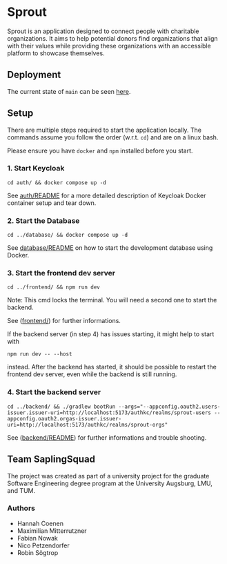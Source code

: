 # Sprout

Sprout is an application designed to connect people with charitable
organizations. It aims to help potential donors find organizations that align
with their values while providing these organizations with an accessible
platform to showcase themselves.

## Deployment

The current state of `main` can be seen [here](https://oxygen.floeze.tv/).

## Setup

There are multiple steps required to start the application locally. The commands
assume you follow the order (w.r.t. `cd`) and are on a linux bash.

Please ensure you have `docker` and `npm` installed before you start.

### 1. Start Keycloak
```shell
cd auth/ && docker compose up -d
```
See [auth/README](./auth/README.md) for a more detailed description of Keycloak
Docker container setup and tear down.

### 2. Start the Database

```shell
cd ../database/ && docker compose up -d
```
See [database/README](./database/README.md) on how to start the development
database using Docker.

### 3. Start the frontend dev server
```shell
cd ../frontend/ && npm run dev
```
Note: This cmd locks the terminal. You will need a second one to start the
backend.

See ([frontend/](./frontend)) for further informations.

If the backend server (in step 4) has issues starting, it might help to start with
```shell
npm run dev -- --host
```
instead.
After the backend has started, it should be possible to restart the frontend dev
server, even while the backend is still running.

### 4. Start the backend server

```shell
cd ../backend/ && ./gradlew bootRun --args="--appconfig.oauth2.users-issuer.issuer-uri=http://localhost:5173/authkc/realms/sprout-users --appconfig.oauth2.orgas-issuer.issuer-uri=http://localhost:5173/authkc/realms/sprout-orgs"
```
See ([backend/README](./backend/README.md)) for further informations and trouble
shooting.

## Team SaplingSquad

The project was created as part of a university project for the graduate
Software Engineering degree program at the University Augsburg, LMU, and TUM.

### Authors

- Hannah Coenen
- Maximilian Mitterrutzner
- Fabian Nowak
- Nico Petzendorfer
- Robin Sögtrop
